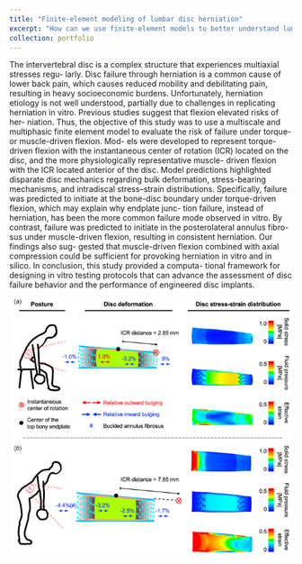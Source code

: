 ```yaml
---
title: "Finite-element modeling of lumbar disc herniation"
excerpt: "How can we use finite-element models to better understand lumbar disc herniation? <br/><img src='/images/DiscHerniationFE.png'>"
collection: portfolio
---
```


The intervertebral disc is a complex structure that experiences multiaxial stresses regu-
larly. Disc failure through herniation is a common cause of lower back pain, which
causes reduced mobility and debilitating pain, resulting in heavy socioeconomic burdens.
Unfortunately, herniation etiology is not well understood, partially due to challenges in
replicating herniation in vitro. Previous studies suggest that flexion elevated risks of her-
niation. Thus, the objective of this study was to use a multiscale and multiphasic finite
element model to evaluate the risk of failure under torque- or muscle-driven flexion. Mod-
els were developed to represent torque-driven flexion with the instantaneous center of
rotation (ICR) located on the disc, and the more physiologically representative muscle-
driven flexion with the ICR located anterior of the disc. Model predictions highlighted
disparate disc mechanics regarding bulk deformation, stress-bearing mechanisms, and
intradiscal stress–strain distributions. Specifically, failure was predicted to initiate at the
bone-disc boundary under torque-driven flexion, which may explain why endplate junc-
tion failure, instead of herniation, has been the more common failure mode observed
in vitro. By contrast, failure was predicted to initiate in the posterolateral annulus fibro-
sus under muscle-driven flexion, resulting in consistent herniation. Our findings also sug-
gested that muscle-driven flexion combined with axial compression could be sufficient for
provoking herniation in vitro and in silico. In conclusion, this study provided a computa-
tional framework for designing in vitro testing protocols that can advance the assessment
of disc failure behavior and the performance of engineered disc implants.

![FE_Model](/images/DiscHerniationFE.png)
